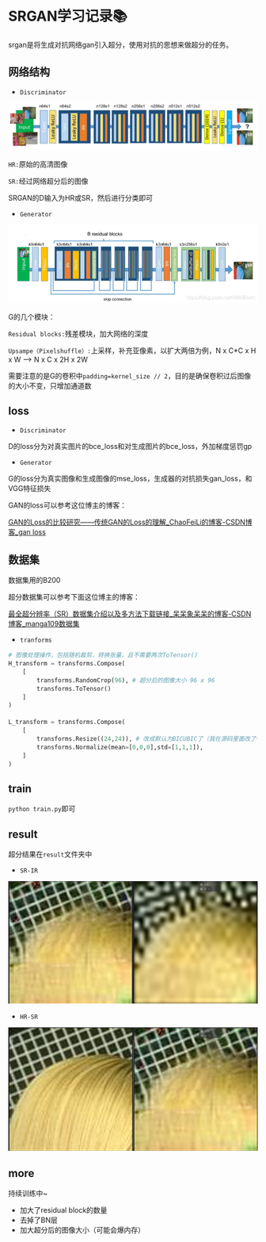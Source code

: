 # SRGAN学习记录📚

srgan是将生成对抗网络gan引入超分，使用对抗的思想来做超分的任务。

## 网络结构

- `Discriminator`

![](https://github.com/KKKc3231/MySrgan/blob/main/Fic/Discriminator.png)

`HR:`原始的高清图像

`SR:`经过网络超分后的图像

SRGAN的D输入为HR或SR，然后进行分类即可

- `Generator`

![](https://github.com/KKKc3231/MySrgan/blob/main/Fic/Generator.png)

G的几个模块：

`Residual blocks:`残差模块，加大网络的深度

`Upsampe（Pixelshuffle）:`上采样，补充亚像素，以扩大两倍为例，N x C*C x H x W  -->  N  x  C x 2H x 2W

需要注意的是G的卷积中`padding=kernel_size // 2`，目的是确保卷积过后图像的大小不变，只增加通道数

## loss

- `Discriminator`

D的loss分为对真实图片的bce_loss和对生成图片的bce_loss，外加梯度惩罚gp

- `Generator`

G的loss分为真实图像和生成图像的mse_loss，生成器的对抗损失gan_loss，和VGG特征损失

GAN的loss可以参考这位博主的博客：

[GAN的Loss的比较研究——传统GAN的Loss的理解_ChaoFeiLi的博客-CSDN博客_gan loss](https://blog.csdn.net/ChaoFeiLi/article/details/110431040?ops_request_misc=&request_id=&biz_id=102&utm_term=gan损失和交叉熵&utm_medium=distribute.pc_search_result.none-task-blog-2~all~sobaiduweb~default-5-110431040.142^v59^pc_rank_34_2,201^v3^add_ask&spm=1018.2226.3001.4187)

## 数据集

数据集用的B200

超分数据集可以参考下面这位博主的博客：

[最全超分辨率（SR）数据集介绍以及多方法下载链接_呆呆象呆呆的博客-CSDN博客_manga109数据集](https://blog.csdn.net/qq_41554005/article/details/116466156)

- `tranforms`

```python
# 图像处理操作，包括随机裁剪，转换张量，且不需要两次ToTensor()
H_transform = transforms.Compose(
    [
        transforms.RandomCrop(96), # 超分后的图像大小 96 x 96
        transforms.ToTensor()
    ]
)

L_transform = transforms.Compose(
    [
        transforms.Resize((24,24)), # 改成默认为BICUBIC了（我在源码里面改了一下默认）
        transforms.Normalize(mean=[0,0,0],std=[1,1,1]),
    ]
)
```

## train

`python train.py`即可

## result

超分结果在`result`文件夹中

- `SR-IR`

![](https://github.com/KKKc3231/MySrgan/blob/main/result/SR-IR.png)

- `HR-SR`

![](https://github.com/KKKc3231/MySrgan/blob/main/result/HR-SR.png)


## more

持续训练中~

- 加大了residual block的数量
- 去掉了BN层
- 加大超分后的图像大小（可能会爆内存）





